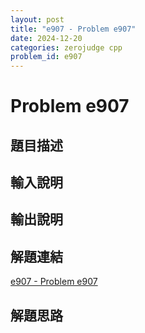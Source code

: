 ```yaml
---
layout: post
title: "e907 - Problem e907"
date: 2024-12-20
categories: zerojudge cpp
problem_id: e907
---
```


# Problem e907

## 題目描述



## 輸入說明



## 輸出說明



## 解題連結

[e907 - Problem e907](https://zerojudge.tw/ShowProblem?problemid=e907)

## 解題思路

